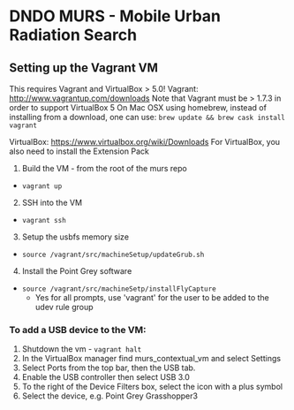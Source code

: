 # DNDO MURS - Mobile Urban Radiation Search

## Setting up the Vagrant VM
This requires Vagrant and VirtualBox > 5.0!
Vagrant: http://www.vagrantup.com/downloads
Note that Vagrant must be > 1.7.3 in order to support VirtualBox 5
On Mac OSX using homebrew, instead of installing from a download, one can use:
`brew update && brew cask install vagrant`

VirtualBox: https://www.virtualbox.org/wiki/Downloads
For VirtualBox, you also need to install the Extension Pack

1. Build the VM - from the root of the murs repo
  * `vagrant up`
2. SSH into the VM
  * `vagrant ssh`
3. Setup the usbfs memory size
  * `source /vagrant/src/machineSetup/updateGrub.sh`
4. Install the Point Grey software
  * `source /vagrant/src/machineSetp/installFlyCapture`
    * Yes for all prompts, use 'vagrant' for the user to be added to the udev rule group

### To add a USB device to the VM:
1. Shutdown the vm - `vagrant halt`
2. In the VirtualBox manager find murs_contextual_vm and select Settings
3. Select Ports from the top bar, then the USB tab.
4. Enable the USB controller then select USB 3.0
5. To the right of the Device Filters box, select the icon with a plus symbol
6. Select the device, e.g. Point Grey Grasshopper3
